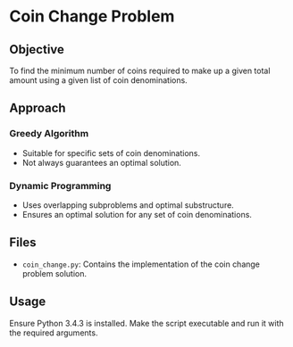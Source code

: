 # Coin Change Problem

## Objective
To find the minimum number of coins required to make up a given total amount using a given list of coin denominations.

## Approach
### Greedy Algorithm
- Suitable for specific sets of coin denominations.
- Not always guarantees an optimal solution.

### Dynamic Programming
- Uses overlapping subproblems and optimal substructure.
- Ensures an optimal solution for any set of coin denominations.

## Files
- `coin_change.py`: Contains the implementation of the coin change problem solution.

## Usage
Ensure Python 3.4.3 is installed. Make the script executable and run it with the required arguments.

